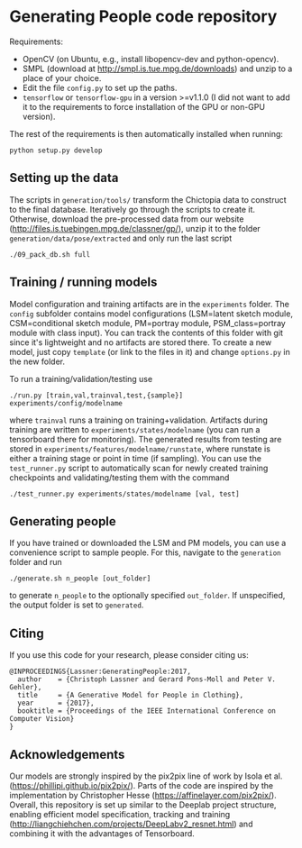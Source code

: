 # Generating People code repository

Requirements:

* OpenCV (on Ubuntu, e.g., install libopencv-dev and python-opencv).
* SMPL (download at http://smpl.is.tue.mpg.de/downloads) and unzip to a
  place of your choice.
* Edit the file `config.py` to set up the paths.
* `tensorflow` or `tensorflow-gpu` in a version >=v1.1.0 (I did not want to add
  it to the requirements to force installation of the GPU or non-GPU version).

The rest of the requirements is then automatically installed when running:

```
python setup.py develop
```

## Setting up the data

The scripts in `generation/tools/` transform the Chictopia data to construct to
the final database. Iteratively go through the scripts to create it. Otherwise,
download the pre-processed data from our website
(http://files.is.tuebingen.mpg.de/classner/gp/), unzip it to the folder
`generation/data/pose/extracted` and only run the last script

```
./09_pack_db.sh full
```

## Training / running models

Model configuration and training artifacts are in the `experiments` folder. The
`config` subfolder contains model configurations (LSM=latent sketch module,
CSM=conditional sketch module, PM=portray module, PSM_class=portray module with
class input). You can track the contents of this folder with git since it's
lightweight and no artifacts are stored there. To create a new model, just copy
`template` (or link to the files in it) and change `options.py` in the new
folder.

To run a training/validation/testing use 

```
./run.py [train,val,trainval,test,{sample}] experiments/config/modelname
```

where `trainval` runs a training on training+validation. Artifacts during
training are written to `experiments/states/modelname` (you can run a
tensorboard there for monitoring). The generated results from testing are stored
in `experiments/features/modelname/runstate`, where runstate is either a
training stage or point in time (if sampling). You can use the `test_runner.py`
script to automatically scan for newly created training checkpoints and
validating/testing them with the command 

```
./test_runner.py experiments/states/modelname [val, test]
```


## Generating people

If you have trained or downloaded the LSM and PM models, you can use a
convenience script to sample people. For this, navigate to the `generation`
folder and run

```
./generate.sh n_people [out_folder]
```

to generate `n_people` to the optionally specified `out_folder`. If unspecified,
the output folder is set to `generated`.

## Citing

If you use this code for your research, please consider citing us:

```
@INPROCEEDINGS{Lassner:GeneratingPeople:2017,
  author    = {Christoph Lassner and Gerard Pons-Moll and Peter V. Gehler},
  title     = {A Generative Model for People in Clothing},
  year      = {2017},
  booktitle = {Proceedings of the IEEE International Conference on Computer Vision}
}
```

## Acknowledgements

Our models are strongly inspired by the pix2pix line of work by Isola et al.
(https://phillipi.github.io/pix2pix/). Parts of the code are inspired by the
implementation by Christopher Hesse (https://affinelayer.com/pix2pix/). Overall,
this repository is set up similar to the Deeplab project structure, enabling
efficient model specification, tracking and training
(http://liangchiehchen.com/projects/DeepLabv2_resnet.html) and combining it with
the advantages of Tensorboard.
